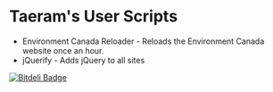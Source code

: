 Taeram's User Scripts
=====================

* Environment Canada Reloader - Reloads the Environment Canada website once an hour.
* jQuerify - Adds jQuery to all sites


[![Bitdeli Badge](https://d2weczhvl823v0.cloudfront.net/taeram/user-scripts/trend.png)](https://bitdeli.com/free "Bitdeli Badge")

